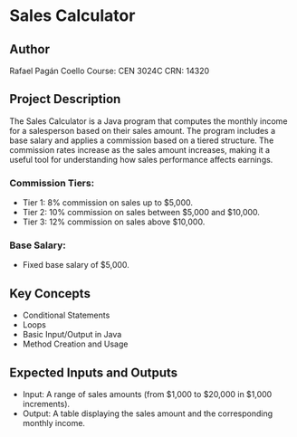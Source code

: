 # Sales Calculator

## Author
Rafael Pagán Coello 
Course: CEN 3024C
CRN: 14320

## Project Description
The Sales Calculator is a Java program that computes the monthly income for a salesperson based on their sales amount. The program includes a base salary and applies a commission based on a tiered structure. The commission rates increase as the sales amount increases, making it a useful tool for understanding how sales performance affects earnings.

### Commission Tiers:
- Tier 1: 8% commission on sales up to $5,000.
- Tier 2: 10% commission on sales between $5,000 and $10,000.
- Tier 3: 12% commission on sales above $10,000.

### Base Salary:
- Fixed base salary of $5,000.

## Key Concepts
- Conditional Statements
- Loops
- Basic Input/Output in Java
- Method Creation and Usage

## Expected Inputs and Outputs
- Input: A range of sales amounts (from $1,000 to $20,000 in $1,000 increments).
- Output: A table displaying the sales amount and the corresponding monthly income.
